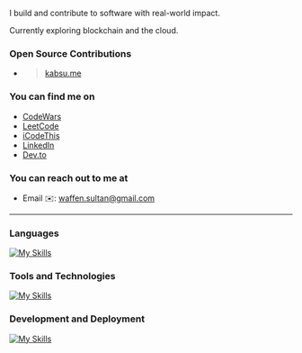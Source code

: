 I build and contribute to software with real-world impact.

Currently exploring blockchain and the cloud.

### Open Source Contributions
- > [kabsu.me](https://github.com/bricesuazo/kabsu.me)

### You can find me on
- [CodeWars](https://www.codewars.com/users/Waffenffs)
- [LeetCode](https://leetcode.com/wffnsltan/)
- [iCodeThis](https://icodethis.com/thatguy_Afin)
- [LinkedIn](https://linkedin.com/in/waffensultan)
- [Dev.to](https://dev.to/waffensultan)

### You can reach out to me at
- Email ✉️: [waffen.sultan@gmail.com](mailto:waffen.sultan@gmail.com)

----
### Languages
[![My Skills](https://skillicons.dev/icons?i=js,ts,html,css,java,solidity)](https://skillicons.dev)

### Tools and Technologies
[![My Skills](https://skillicons.dev/icons?i=nodejs,supabase,react,postgresql,tailwindcss,nextjs,express,firebase)](https://skillicons.dev)

### Development and Deployment
[![My Skills](https://skillicons.dev/icons?i=git,postman,figma,npm,vscode,neovim,github,vercel)](https://skillicons.dev)
